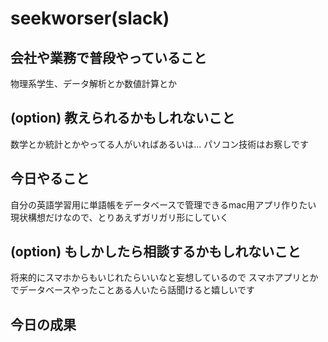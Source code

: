 # seekworser(slack)

## 会社や業務で普段やっていること
物理系学生、データ解析とか数値計算とか

## (option) 教えられるかもしれないこと
数学とか統計とかやってる人がいればあるいは...
パソコン技術はお察しです

## 今日やること
自分の英語学習用に単語帳をデータベースで管理できるmac用アプリ作りたい
現状構想だけなので、とりあえずガリガリ形にしていく

## (option) もしかしたら相談するかもしれないこと
将来的にスマホからもいじれたらいいなと妄想しているので
スマホアプリとかでデータベースやったことある人いたら話聞けると嬉しいです

## 今日の成果
